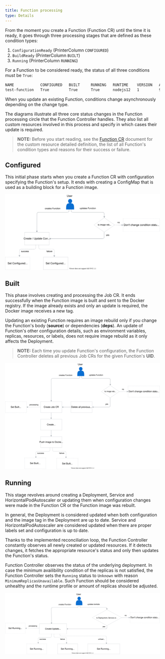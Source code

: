 ```yaml
---
title: Function processing
type: Details
---
```


From the moment you create a Function (Function CR) until the time it is ready, it goes through three processing stages that are defined as these condition types:

1. `ConfigurationReady` (PrinterColumn `CONFIGURED`)
2. `BuildReady` (PrinterColumn `BUILT`)
3. `Running` (PrinterColumn `RUNNING`)

For a Function to be considered ready, the status of all three conditions must be `True`:  

```bash
NAME            CONFIGURED   BUILT     RUNNING   RUNTIME    VERSION   AGE
test-function   True         True      True      nodejs12   1         96s
```

When you update an existing Function, conditions change asynchronously depending on the change type.  

The diagrams illustrate all three core status changes in the Function processing circle that the Function Controller handles. They also list all custom resources involved in this process and specify in which cases their update is required.

>**NOTE:** Before you start reading, see the [Function CR](#custom-resource-function) document for the custom resource detailed definition, the list of all Function's condition types and reasons for their success or failure.

## Configured

This initial phase starts when you create a Function CR with configuration specifying the Function's setup. It ends with creating a ConfigMap that is used as a building block for a Function image.

![Function configured](./assets/configured.svg)

## Built

This phase involves creating and processing the Job CR. It ends successfully when the Function image is built and sent to the Docker registry. If the image already exists and only an update is required, the Docker image receives a new tag.

Updating an existing Function requires an image rebuild only if you change the Function's body (**source**) or dependencies (**deps**). An update of Function's other configuration details, such as environment variables, replicas, resources, or labels, does not require image rebuild as it only affects the Deployment.

> **NOTE:** Each time you update Function's configuration, the Function Controller deletes all previous Job CRs for the given Function's **UID**.

![Function built](./assets/built.svg)

## Running

This stage revolves around creating a Deployment, Service and HorizontalPodAutoscaler or updating them when configuration changes were made in the Function CR or the Function image was rebuilt.

In general, the Deployment is considered updated when both configuration and the image tag in the Deployment are up to date. Service and HorizontalPodAutoscaler are considered updated when there are proper labels set and configuration is up to date.

Thanks to the implemented reconciliation loop, the Function Controller constantly observes all newly created or updated resources. If it detects changes, it fetches the appropriate resource's status and only then updates the Function's status.

Function Controller observes the status of the underlying deployment. In case the minimum availibility condition of the replicas is not satisfied, the Function Controller sets the `Running` status to `Unknown` with reason `MinimumReplicasUnavailable`. Such Function should be considered unhealthy and the runtime profile or amount of replicas should be adjusted.

![Function running](./assets/running.svg)

